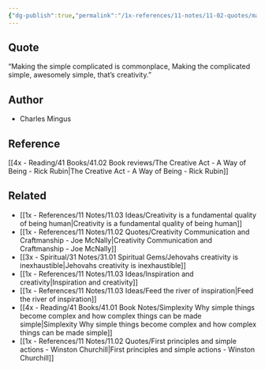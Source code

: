 ```yaml
---
{"dg-publish":true,"permalink":"/1x-references/11-notes/11-02-quotes/making-the-simple-complicated-is-commonplace-charles-mingus/","title":"Making the simple complicated is commonplace - Charles Mingus","noteIcon":""}
---
```



## Quote
“Making the simple complicated is commonplace, Making the complicated simple, awesomely simple, that’s creativity.”

## Author
- Charles Mingus

## Reference
[[4x - Reading/41 Books/41.02 Book reviews/The Creative Act - A Way of Being - Rick Rubin\|The Creative Act - A Way of Being - Rick Rubin]]

## Related
- [[1x - References/11 Notes/11.03 Ideas/Creativity is a fundamental quality of being human\|Creativity is a fundamental quality of being human]]
- [[1x - References/11 Notes/11.02 Quotes/Creativity Communication and Craftmanship - Joe McNally\|Creativity Communication and Craftmanship - Joe McNally]]
- [[3x - Spiritual/31 Notes/31.01 Spiritual Gems/Jehovahs creativity is inexhaustible\|Jehovahs creativity is inexhaustible]]
- [[1x - References/11 Notes/11.03 Ideas/Inspiration and creativity\|Inspiration and creativity]]
- [[1x - References/11 Notes/11.03 Ideas/Feed the river of inspiration\|Feed the river of inspiration]]
- [[4x - Reading/41 Books/41.01 Book Notes/Simplexity Why simple things become complex and how complex things can be made simple\|Simplexity Why simple things become complex and how complex things can be made simple]]
- [[1x - References/11 Notes/11.02 Quotes/First principles and simple actions - Winston Churchill\|First principles and simple actions - Winston Churchill]]